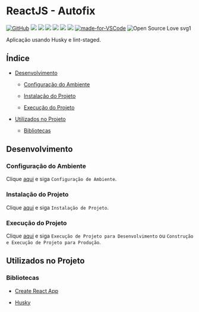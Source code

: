 # ReactJS - Autofix

[![GitHub](https://img.shields.io/github/license/mashape/apistatus.svg)](https://github.com/osvaldokalvaitir/reactjs-autofix/blob/master/LICENSE)
![](https://img.shields.io/github/package-json/v/osvaldokalvaitir/reactjs-autofix.svg)
![](https://img.shields.io/github/last-commit/osvaldokalvaitir/reactjs-autofix.svg?color=red)
![](https://img.shields.io/github/languages/top/osvaldokalvaitir/reactjs-autofix.svg?color=yellow)
![](https://img.shields.io/github/languages/count/osvaldokalvaitir/reactjs-autofix.svg?color=lightgrey)
![](https://img.shields.io/github/languages/code-size/osvaldokalvaitir/reactjs-autofix.svg)
![](https://img.shields.io/github/repo-size/osvaldokalvaitir/reactjs-autofix.svg?color=blueviolet)
[![made-for-VSCode](https://img.shields.io/badge/Made%20for-VSCode-1f425f.svg)](https://code.visualstudio.com/)
![Open Source Love svg1](https://badges.frapsoft.com/os/v1/open-source.svg?v=103)

Aplicação usando Husky e lint-staged.

## Índice

- [Desenvolvimento](#desenvolvimento)

  - [Configuração do Ambiente](#configuração-do-ambiente)

  - [Instalação do Projeto](#instalação-do-projeto)

  - [Execução do Projeto](#execução-do-projeto)

- [Utilizados no Projeto](#utilizados-no-projeto)

  - [Bibliotecas](#bibliotecas)

## Desenvolvimento

### Configuração do Ambiente

Clique [aqui](https://github.com/osvaldokalvaitir/projects-settings/blob/master/README.md) e siga `Configuração de Ambiente`.

### Instalação do Projeto

Clique [aqui](https://github.com/osvaldokalvaitir/projects-settings/blob/master/nodejs/nodejs.md) e siga `Instalação de Projeto`.

### Execução do Projeto

Clique [aqui](https://github.com/osvaldokalvaitir/projects-settings/blob/master/nodejs/libs/create-react-app.md) e siga `Execução de Projeto para Desenvolvimento` ou `Construção e Execução de Projeto para Produção`.

## Utilizados no Projeto

### Bibliotecas

- [Create React App](https://github.com/osvaldokalvaitir/projects-settings/blob/master/nodejs/libs/create-react-app.md)

- [Husky](https://github.com/osvaldokalvaitir/projects-settings/blob/master/nodejs/libs/husky.md)